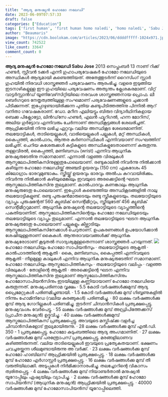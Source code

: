 ```yaml
---
title: "ആദ്യ മനുഷ്യന്‍ ഹോമോ നലേഡി"
date: 2023-06-09T07:57:33
draft: false
categories: ["Education"]
tags: ['first human', 'first human homo naledi', 'homo naledi', 'Sabu Jose']
author: "Beaumaris"
image: "https://cdn.boolokam.com/articles/2023/06/ddddfffff-1024x971.jpg"
view_count: 742522
like_count: 33647
comment_count: 0
---
```


**ആദ്യ മനുഷ്യന്‍ ഹോമോ നലേഡി** **Sabu Jose** 2013 സെപ്തംബര്‍ 13 നാണ് റിക്ക് ഹണ്ടര്‍, സ്റ്റീവന്‍ ടക്കര്‍ എന്നീ ഗുഹാപര്യവേഷകര്‍ ഹോമോ നലേഡിയുടെ അസ്ഥികള്‍ ആദ്യമായി കണ്ടെത്തിയത്. അതേത്തുടര്‍ന്ന് റൈസിംഗ് സ്റ്റാര്‍ ഗുഹയില്‍ നിരവധി ശാസ്ത്രജ്ഞര്‍ പര്യവേഷണം ആരംഭിച്ചു. വളരെ ഇടുങ്ങിയ ഇടനാഴികളുള്ള ഈ ഗുഹയിലെ പര്യവേഷണം അത്യന്തം ക്ലേശകരമാണ്. വിറ്റ് വാട്ടര്‍സ്റ്റാന്‍ഡ് യൂണിവേഴ്‌സിറ്റിയിലെ നരവംശ ശാസ്ത്രജ്ഞനായ പ്രൊഫ. ലീ ബെര്‍ഗറുടെ നേതൃത്വത്തിലുള്ള സംഘമാണ് പര്യവേഷണങ്ങളുടെ ചുക്കാന്‍ പിടിക്കുന്നത്. ഇപ്പോഴുണ്ടായിരിക്കുന്ന പുതിയ കണ്ടുപിടിത്തത്തിനു പിന്നില്‍ ആറ് വനിതാ ഗവേഷകരാണ്. ഡോ. മറീന എലിയട്ടും ബിരുദ വിദ്യാര്‍ഥിനികളായ ബെക്ക പിക്ലോട്ടോ, ലിന്‍ഡ്‌സേ ഹണ്ടര്‍, എലന്‍ ഫ്യൂറിഗല്‍, ഹന്ന മോറിസ്, അലിയ ഗുര്‍ട്ടോവ എന്നിവരും ചേര്‍ന്നാണ് അസ്ഥികൂട്ടങ്ങള്‍ ശേഖരിച്ചത്. ആഫ്രിക്കയില്‍ നിന്നു ലഭിച്ച ഏറ്റവും വലിയ അസ്ഥികൂട ശേഖരമാണിത്. [](https://cdn.boolokam.com/articles/2023/06/ddddfffff.jpg)തലയോട്ടികള്‍, താടിയെല്ലുകള്‍, വാരിയെല്ലുകള്‍ പല്ലുകള്‍, മറ്റ് അസ്ഥികള്‍, കൈപ്പത്തി, കാല്‍പാദം, ആന്തര കര്‍ണാസ്ഥികള്‍ എന്നിവയാണ് സംഘത്തിന് ലഭിച്ചത്. ചെറിയ കശേരുക്കള്‍ കുട്ടികളുടെ അസ്ഥികളുടേതാണെന്ന് കരുതുന്നു. തള്ളവിരല്‍, കൈപ്പത്തി, മണിബന്ധം (wrist) എന്നിവ ആധുനിക മനുഷ്യരുടേതിനു സമാനമാണ്. എന്നാല്‍ വളഞ്ഞ വിരലുകള്‍ ആസ്ട്രലോപിത്തികസിനുള്ളതുപോലെയാണ്. രണ്ടുകാലില്‍ നിവര്‍ന്നു നില്‍ക്കാന്‍ കഴിയുന്ന ഹോമോ നലേഡിയ്ക്ക് അഞ്ചടി ഉയരവും (150 cm) ഏകദേശം 45 കിലോഗ്രാം ഭാരവുമുണ്ടാകും. സ്ത്രീയ്ക്ക് ഉയരവും ഭാരവും അല്‍പം കുറവായിരിക്കും. നിവര്‍ന്നു നില്‍ക്കാന്‍ കഴിയുമെങ്കിലും ഇവയുടെ അരക്കെട്ടിന്റെ ഘടന ആസ്ട്രലോപിത്തികസിനു തുല്യമാണ്. കാല്‍പാദവും കണങ്കാലും ആധുനിക മനുഷ്യരുടേതു പോലെയാണ്. ഇപ്പോള്‍ കണ്ടെത്തിയ അസ്ഥികൂടങ്ങളില്‍ നാലു തലയോട്ടികളുണ്ട്. രണ്ടു പുരുഷന്‍മാരുടെയും രണ്ടു സ്ത്രീകളുടെയും. തലയോട്ടിയുടെ വ്യാപ്തം പുരുഷന്റേത് 560 ക്യുബിക് സെന്റിമീറ്ററും, സ്ത്രീയുടേത് 456 ക്യൂബിക് സെന്റിമീറ്ററുമാണ്. ആധുനിക മനുഷ്യന്റെ തലയോട്ടിയുടെ വ്യാപ്തത്തിന്റെ പകുതിയാണിത്. ആസ്ട്രലോപിത്തികസിന്റെയും ഹോമോ നലേഡിയുടെയും തലയോട്ടിയുടെ വ്യാപ്തം തുല്യമാണ്. എന്നാല്‍ തലയോട്ടിയുടെ ഘടന ആധുനിക മനുഷ്യരുടേതു പോലെയാണ് പല്ലുകളും കീഴ്ത്താടിയും ആസ്ട്രലോപിത്തികസിനേക്കാള്‍ ചെറുതാണ്. ഉപകരണങ്ങള്‍ ഉപയോഗിക്കാന്‍ ശേഷിയുള്ളതാണ് കൈകള്‍. ആന്തരാവയവങ്ങള്‍ക്ക് ആധുനിക മനുഷ്യരോടാണ് കൂടുതല്‍ സാദ്യശ്യമുള്ളതെന്നാണ് ശാസ്ത്രജ്ഞര്‍ പറയുന്നത്. [![](https://cdn.boolokam.com/articles/2023/06/dqqqww-1.jpg)](https://cdn.boolokam.com/articles/2023/06/dqqqww-1.jpg)ഹോമോ നലേഡിയും ഹോമോ സാപിയന്‍സും · തലയോട്ടിയുടെ ആകൃതി · കാല്‍പാദത്തിന്റെ ആകൃതി · കൈ, മണിബന്ധം, കൈപ്പത്തി എന്നിവയുടെ ആകൃതി · നീളമുള്ള കാലുകള്‍ എന്നിവ ആധുനിക മനുഷ്യരുടേതിന് സമാനമാണ്. ഹോമോ നലേഡിയും ആസ്ട്രലോപിത്തികസും · തലയോട്ടിയുടെ വലിപ്പം · വളഞ്ഞ വിരലുകള്‍ · തോളിന്റെ ആകൃതി · അരക്കെട്ടിന്റെ ഘടന എന്നിവ ആസ്ട്രലോപിത്തികസിനു തുല്യമാണ് ആസ്ട്രലോപിത്തികസിനും ഹോമോസാപിയന്‍സിനും ഇടയിലുള്ള കണ്ണിയായാണ് ഹോമോ നലേഡിയെ കരുതുന്നത്. മനുഷ്യപരിണാമ വൃക്ഷം · 5.5 കോടി വര്‍ഷങ്ങള്‍ക്കുമുമ്പ് ആദ്യ പ്രൈമേറ്റുകള്‍ പരിണമിച്ചുണ്ടായി. · 1.5 കോടി വര്‍ഷങ്ങള്‍ക്കു മുമ്പ് ഗിബ്ബണുകളില്‍ നിന്നും ഹോമിനിഡേ (വലിയ കുരങ്ങുകള്‍) പരിണമിച്ചു. · 80 ലക്ഷം വര്‍ഷങ്ങള്‍ക്കു മുമ്പ് ആദ്യ ഗോറില്ലകള്‍ പരിണമിച്ചു. തുടര്‍ന്ന് ചിമ്പാന്‍സികള്‍ പ്രത്യക്ഷപ്പെട്ടു. മനുഷ്യവംശം വേര്‍പെട്ടു. · 55 ലക്ഷം വര്‍ഷങ്ങള്‍ക്കു മുമ്പ് അഡ്രിപിത്തേക്കസ് (പ്രാചീന മനുഷ്യന്‍) ഉദ്ഭവിച്ചു. · 40 ലക്ഷം വര്‍ഷങ്ങള്‍ക്കുമുമ്പ് ആസ്ട്രലോപിത്തികസ് പ്രത്യക്ഷപ്പെട്ടു. അവയുടെ മസ്തിഷ്‌ക്ക വളര്‍ച്ച ചിമ്പാന്‍സികളോട് തുല്യമായിരുന്നു. · 28 ലക്ഷം വര്‍ഷങ്ങള്‍ക്കു മുമ്പ് എല്‍.ഡി. 350 - 1 പ്രത്യക്ഷപ്പെട്ടു. ഹോമോ കുടുംബത്തിലെ ആദ്യ അംഗമാണിത്. · 27 ലക്ഷം വര്‍ഷങ്ങള്‍ക്കു മുമ്പ് പരന്ത്രോപസ് പ്രത്യക്ഷപ്പെട്ടു. മരങ്ങളിലാണവ കഴിഞ്ഞിരുന്നത്. വലിയ താടിയെല്ലുകള്‍ ഇവയുടെ പ്രത്യേകതയാണ്. ഭക്ഷണം ചവച്ചരയ്ക്കുന്ന ശീലമുണ്ടായിരുന്നു അ വര്‍ക്ക്. · 23 ലക്ഷം വര്‍ഷങ്ങള്‍ക്കു മുമ്പ് ഹോമോ ഹാബിലസ് ആഫ്രിക്കയില്‍ പ്രത്യക്ഷപ്പെട്ടു. · 18 ലക്ഷം വര്‍ഷങ്ങള്‍ക്കു മുമ്പ് ഹോമോ എര്‍ഗാസ്റ്റര്‍ പ്രത്യക്ഷപ്പെട്ടു. · 16 ലക്ഷം വര്‍ഷങ്ങള്‍ക്കു മുമ്പ് തീ വരുതിയിലാക്കി. അടുപ്പുകള്‍ നിര്‍മിക്കാനാരംഭിച്ചു. തലച്ചോറിന്റെ വികാസം ത്വരിതപ്പെട്ടു. · 4 ലക്ഷം വര്‍ഷങ്ങള്‍ക്കു മുമ്പ് നിയാണ്ടര്‍താല്‍ മനുഷ്യന്‍ യൂറോപ്പിലും ഏഷ്യയിലും വ്യാപിച്ചു. · 2 ലക്ഷം വര്‍ഷങ്ങള്‍ക്കു മുമ്പ് ഹോമോ സാപിയന്‍സ് (ആധുനിക മനുഷ്യന്‍) ആഫ്രിക്കയില്‍ പ്രത്യക്ഷപ്പെട്ടു. · 40000 വര്‍ഷങ്ങള്‍ക്കു മുമ്പ് ഹോമോസാപിയന്‍സ് യൂറോപ്പിലെത്തി.
